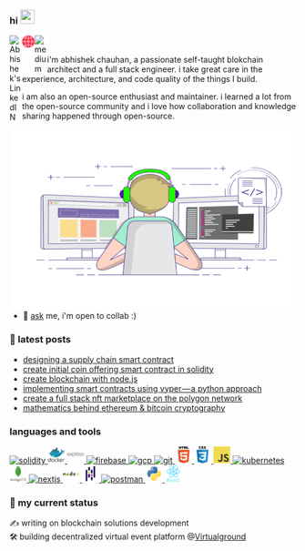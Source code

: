 ### hi <img src="https://media.giphy.com/media/hvRJCLFzcasrR4ia7z/giphy.gif" width="25px" height="25px">

<a href="https://www.linkedin.com/in/ac12644/">
  <img align="left" alt="Abhishek's LinkedIN" width="22px" src="https://raw.githubusercontent.com/peterthehan/peterthehan/master/assets/linkedin.svg" />
</a>
<a href="https://ac12644.github.io/bio/">
  <img align="left" alt="portfolio" width="22px" src="https://github.com/ac12644/ac12644/blob/625022d4d792964adde3bf3cc531501fb8de5cbb/icons/world.png" />
</a>
<a href="https://abhishek-chauhan.medium.com/">
  <img align="left" alt="medium" width="22px" src="https://cdn-icons-png.flaticon.com/512/2111/2111505.png" />
</a>
<br/>
<br/>
i'm abhishek chauhan, a passionate self-taught blokchain architect and a full stack engineer. i take great care in the experience, architecture, and code quality of the things I build.

i am also an open-source enthusiast and maintainer. i learned a lot from the open-source community and i love how collaboration and knowledge sharing happened through open-source.
 
 <img align="right" alt="GIF" src="https://github.com/ac12644/ac12644/blob/main/icons/coding.gif" width="500" height="320" />
 
- 💬 [ask](mailto:ac12644@gmail.com) me, i'm open to collab :)

### 📝 latest posts
- [designing a supply chain smart contract](https://betterprogramming.pub/supply-chain-smart-contract-design-e0ae5071bcbe)
- [create initial coin offering smart contract in solidity](https://betterprogramming.pub/create-your-initial-coin-offering-ico-contract-in-ethereum-5a94ec3e2337)
- [create blockchain with node.js](https://betterprogramming.pub/create-blockchain-with-node-js-e65dfc40479e/)
- [implementing smart contracts using vyper — a python approach](https://betterprogramming.pub/implementing-smart-contracts-using-vyper-a-pythonapproach-95f9299e64d8)
- [create a full stack nft marketplace on the polygon network](https://betterprogramming.pub/create-a-full-stack-nft-marketplace-on-the-polygonnetwork-20176b3a9e33)
- [mathematics behind ethereum & bitcoin cryptography](https://betterprogramming.pub/understanding-ethereum-cryptography-3ef7429eddce)

### languages and tools
<p align="left"> <a href="https://docs.soliditylang.org/en/v0.8.13/" target="_blank" rel="noreferrer"> <img src="https://docs.soliditylang.org/en/v0.8.13/_static/logo.svg" alt="solidity" width="30" height="30"/> </a> <a href="https://www.docker.com/" target="_blank" rel="noreferrer"> <img src="https://raw.githubusercontent.com/devicons/devicon/master/icons/docker/docker-original-wordmark.svg" alt="docker" width="30" height="30"/> </a> <a href="https://expressjs.com" target="_blank" rel="noreferrer"> <img src="https://raw.githubusercontent.com/devicons/devicon/master/icons/express/express-original-wordmark.svg" alt="express" width="30" height="30"/> </a> <a href="https://firebase.google.com/" target="_blank" rel="noreferrer"> <img src="https://www.vectorlogo.zone/logos/firebase/firebase-icon.svg" alt="firebase" width="30" height="30"/> </a> <a href="https://cloud.google.com" target="_blank" rel="noreferrer"> <img src="https://www.vectorlogo.zone/logos/google_cloud/google_cloud-icon.svg" alt="gcp" width="30" height="30"/> </a> <a href="https://git-scm.com/" target="_blank" rel="noreferrer"> <img src="https://www.vectorlogo.zone/logos/git-scm/git-scm-icon.svg" alt="git" width="30" height="30"/> </a> <a href="https://www.w3.org/html/" target="_blank" rel="noreferrer"> <img src="https://raw.githubusercontent.com/devicons/devicon/master/icons/html5/html5-original-wordmark.svg" alt="html5" width="30" height="30"/> </a> <a href="https://www.w3schools.com/css/" target="_blank" rel="noreferrer"> <img src="https://raw.githubusercontent.com/devicons/devicon/master/icons/css3/css3-original-wordmark.svg" alt="css3" width="30" height="30"/> </a> <a href="https://developer.mozilla.org/en-US/docs/Web/JavaScript" target="_blank" rel="noreferrer"> <img src="https://raw.githubusercontent.com/devicons/devicon/master/icons/javascript/javascript-original.svg" alt="javascript" width="30" height="30"/> </a> <a href="https://kubernetes.io" target="_blank" rel="noreferrer"> <img src="https://www.vectorlogo.zone/logos/kubernetes/kubernetes-icon.svg" alt="kubernetes" width="30" height="30"/> </a> <a href="https://www.mongodb.com/" target="_blank" rel="noreferrer"> <img src="https://raw.githubusercontent.com/devicons/devicon/master/icons/mongodb/mongodb-original-wordmark.svg" alt="mongodb" width="30" height="30"/> </a> <a href="https://nextjs.org/" target="_blank" rel="noreferrer"> <img src="https://cdn.worldvectorlogo.com/logos/nextjs-2.svg" alt="nextjs" width="30" height="30"/> </a> <a href="https://nodejs.org" target="_blank" rel="noreferrer"> <img src="https://raw.githubusercontent.com/devicons/devicon/master/icons/nodejs/nodejs-original-wordmark.svg" alt="nodejs" width="30" height="30"/> </a> <a href="https://pandas.pydata.org/" target="_blank" rel="noreferrer"> <img src="https://raw.githubusercontent.com/devicons/devicon/2ae2a900d2f041da66e950e4d48052658d850630/icons/pandas/pandas-original.svg" alt="pandas" width="30" height="30"/> </a> <a href="https://postman.com" target="_blank" rel="noreferrer"> <img src="https://www.vectorlogo.zone/logos/getpostman/getpostman-icon.svg" alt="postman" width="30" height="30"/> </a> <a href="https://www.python.org" target="_blank" rel="noreferrer"> <img src="https://raw.githubusercontent.com/devicons/devicon/master/icons/python/python-original.svg" alt="python" width="30" height="30"/> </a> <a href="https://reactjs.org/" target="_blank" rel="noreferrer"> <img src="https://raw.githubusercontent.com/devicons/devicon/master/icons/react/react-original-wordmark.svg" alt="react" width="30" height="30"/> </a> </p>

<!-- GITHUB STATS -->
<!-- ![GitHub stats](https://github-readme-stats.vercel.app/api?username=ac12644&theme=default&show_icons=true) -->

<!-- CURRENT-STATS:START -->
### 🚧 my current status

✍️   writing on blockchain solutions development
<br />
🛠️  building decentralized virtual event platform @[Virtualground](https://virtualground.it/)                 
    
<!-- CURRENT-STATS:END -->

<br />



